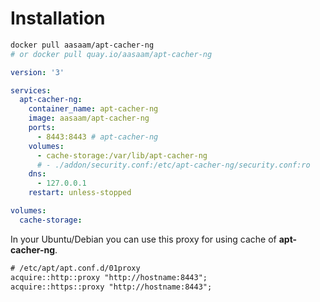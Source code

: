 # Installation

```bash
docker pull aasaam/apt-cacher-ng
# or docker pull quay.io/aasaam/apt-cacher-ng
```

```yml
version: '3'

services:
  apt-cacher-ng:
    container_name: apt-cacher-ng
    image: aasaam/apt-cacher-ng
    ports:
      - 8443:8443 # apt-cacher-ng
    volumes:
      - cache-storage:/var/lib/apt-cacher-ng
      # - ./addon/security.conf:/etc/apt-cacher-ng/security.conf:ro
    dns:
      - 127.0.0.1
    restart: unless-stopped

volumes:
  cache-storage:
```

In your Ubuntu/Debian you can use this proxy for using cache of **apt-cacher-ng**.

```txt
# /etc/apt/apt.conf.d/01proxy
acquire::http::proxy "http://hostname:8443";
acquire::https::proxy "http://hostname:8443";
```
